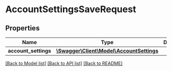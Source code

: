 # AccountSettingsSaveRequest

## Properties
Name | Type | Description | Notes
------------ | ------------- | ------------- | -------------
**account_settings** | [**\Swagger\Client\Model\AccountSettings**](AccountSettings.md) |  | 

[[Back to Model list]](../README.md#documentation-for-models) [[Back to API list]](../README.md#documentation-for-api-endpoints) [[Back to README]](../README.md)


